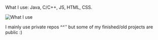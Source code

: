 What I use: Java, C/C++, JS, HTML, CSS.

![What I use](https://github-readme-stats.vercel.app/api/top-langs/?username=7axp07&layout=compact)

I mainly use private repos ^^'' but some of my finished/old projects are public :)
